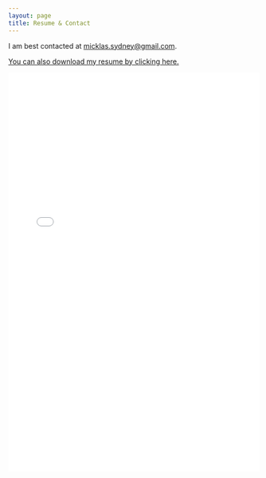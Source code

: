 ```yaml
---
layout: page
title: Resume & Contact
---
```

I am best contacted at <span class="bold-pink"><a href ="mailto:micklas.sydney@gmail.com">micklas.sydney@gmail.com. </a></span>

<a href="../assets/SydneyMicklasResume.pdf" target="_blank"> You can also download my resume by clicking here.</a>

<embed src= "../assets/SydneyMicklasResume.pdf" width= "100%" height= "800px" type="application/pdf">